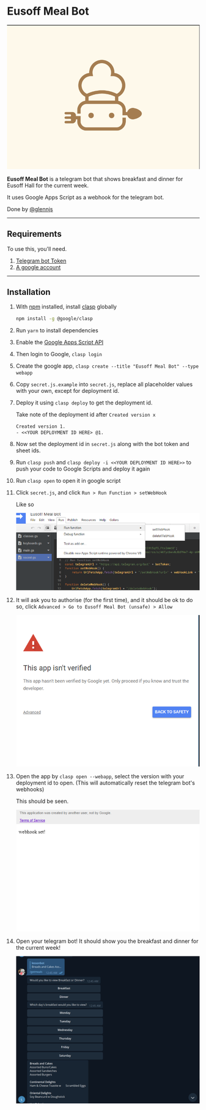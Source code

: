 # Eusoff Meal Bot

![Eusoff Bot Logo](media/eusoffBotLogo.png)


**Eusoff Meal Bot** is a telegram bot that shows breakfast and dinner for Eusoff Hall for the current week. 

It uses Google Apps Script as a webhook for the telegram bot.

Done by [@glennjs](https://github.com/glennljs)

---
## Requirements

To use this, you'll need. 

  1. [Telegram bot Token](https://core.telegram.org/bots)
  2. [A google account](https://script.google.com/home)

---


## Installation

1. With [npm](https://github.com/nodenv/nodenv) installed, install [clasp](https://developers.google.com/apps-script/guides/clasp) globally

    ```bash
    npm install -g @google/clasp
    ```

2. Run `yarn` to install dependencies
3. Enable the [Google Apps Script API](https://script.google.com/home/usersettings)
4. Then login to Google, `clasp login`
5. Create the google app, `clasp create --title "Eusoff Meal Bot" --type webapp`
6. Copy `secret.js.example` into `secret.js`, replace all placeholder values with your own, except for deployment id.
7. Deploy it using `clasp deploy` to get the deployment id.

    Take note of the deployment id after `Created version x`
    ```console
    Created version 1.
    - <<YOUR DEPLOYMENT ID HERE> @1. 
    ```
8.  Now set the deployment id in `secret.js` along with the bot token and sheet ids.
9.  Run `clasp push` and `clasp deploy -i <<YOUR DEPLOYMENT ID HERE>>` to push your code to Google Scripts and deploy it again
10. Run `clasp open` to open it in google script
11. Click `secret.js`, and click `Run > Run Function > setWebHook`

      Like so

      ![setWebHook](media/setWebHook.png)

12. It will ask you to authorise (for the first time), and it should be ok to do so, click `Advanced > Go to Eusoff Meal Bot (unsafe) > Allow`

      ![authorize](media/clickAdvanced.png)

13. Open the app by `clasp open --webapp`, select the version with your deployment id to open. (This will automatically reset the telegram bot's webhooks)
      
      This should be seen.
      
      ![success page](media/doGet.png)

14. Open your telegram bot! It should show you the breakfast and dinner for the current week!

      ![telegram bot](media/finalSuccess.png)